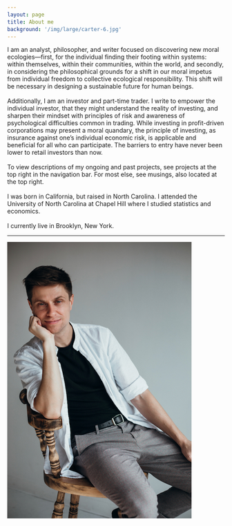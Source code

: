 ```yaml
---
layout: page
title: About me
background: '/img/large/carter-6.jpg'
---
```

I am an analyst, philosopher, and writer focused on discovering new moral ecologies—first, for the individual finding their footing within systems: within themselves, within their communities, within the world, and secondly, in considering the philosophical grounds for a shift in our moral impetus from individual freedom to collective ecological responsibility. This shift will be necessary in designing a sustainable future for human beings.
<br><br>
Additionally, I am an investor and part-time trader. I write to empower the individual investor, that they might understand the reality of investing, and sharpen their mindset with principles of risk and awareness of psychological difficulties common in trading. While investing in profit-driven corporations may present a moral quandary, the principle of investing, as insurance against one’s individual economic risk, is applicable and beneficial for all who can participate. The barriers to entry have never been lower to retail investors than now.
<br><br>
To view descriptions of my ongoing and past projects, see projects at the top right in the navigation bar. For most else, see musings, also located at the top right.
<br><br>
I was born in California, but raised in North Carolina. I attended the University of North Carolina at Chapel Hill where I studied statistics and economics.
<br><br>
I currently live in Brooklyn, New York.
<hr>
<img class="img-fluid" src="/img/small/carter-10.jpeg" alt="carter.jpg"/>
